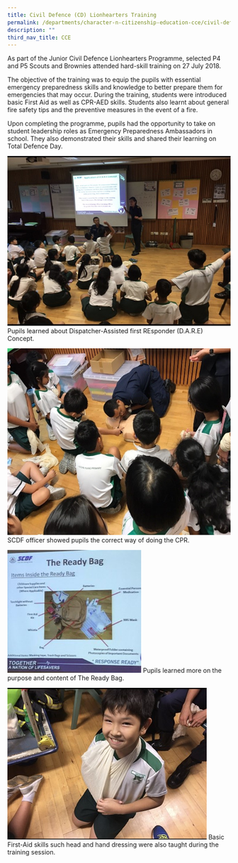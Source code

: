 ```yaml
---
title: Civil Defence (CD) Lionhearters Training
permalink: /departments/character-n-citizenship-education-cce/civil-defence-cd-lionhearters-training
description: ""
third_nav_title: CCE
---
```

As part of the Junior Civil Defence Lionhearters Programme, selected P4 and P5 Scouts and Brownies attended hard-skill training on 27 July 2018.

  

The objective of the training was to equip the pupils with essential emergency preparedness skills and knowledge to better prepare them for emergencies that may occur. During the training, students were introduced basic First Aid as well as CPR-AED skills. Students also learnt about general fire safety tips and the preventive measures in the event of a fire.  

  

Upon completing the programme, pupils had the opportunity to take on student leadership roles as Emergency Preparedness Ambassadors in school. They also demonstrated their skills and shared their learning on Total Defence Day.

![Pupils learned about Dispatcher-Assisted first REsponder (D.A.R.E) Concept.](/images/CD1.jpg)
Pupils learned about Dispatcher-Assisted first REsponder (D.A.R.E) Concept.

![SCDF officer showed pupils the correct way of doing the CPR.](/images/CD2.jpg)
SCDF officer showed pupils the correct way of doing the CPR.

<img src="/images/CD3.jpg"  
style="width:60%">
Pupils learned more on the purpose and content of The Ready Bag.

![Basic First-Aid skills such head and hand dressing were also taught during the training session.](/images/CD4.jpg)
Basic First-Aid skills such head and hand dressing were also taught during the training session.